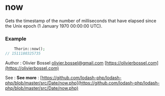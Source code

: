# now

Gets the timestamp of the number of milliseconds that have elapsed since the Unix epoch (1 January 1970 00:00:00 UTC).


### Example
```php
	Thorin::now();
// 1511180325735
```
Author : Olivier Bossel [olivier.bossel@gmail.com](mailto:olivier.bossel@gmail.com) [https://olivierbossel.com](https://olivierbossel.com)

See : **See more** : [https://github.com/lodash-php/lodash-php/blob/master/src/Date/now.php](https://github.com/lodash-php/lodash-php/blob/master/src/Date/now.php)